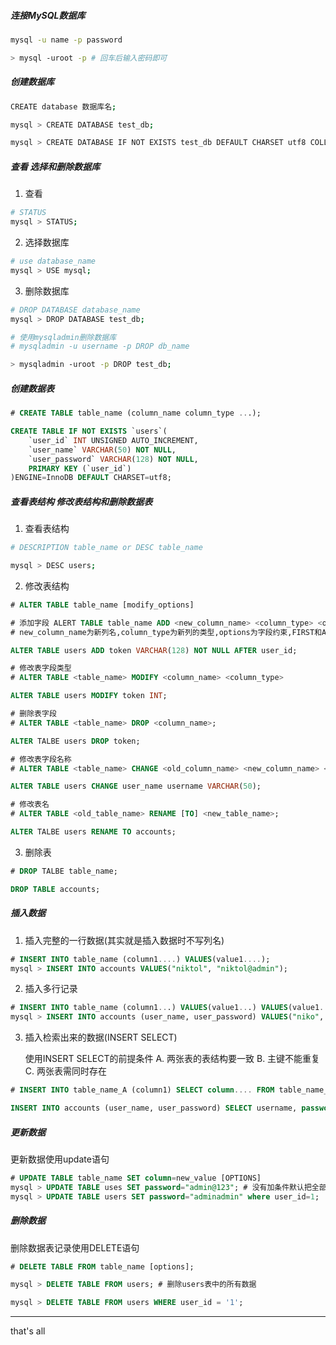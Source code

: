 ##### 连接MySQL数据库

```bash
mysql -u name -p password

> mysql -uroot -p # 回车后输入密码即可
```

##### 创建数据库

```bash
CREATE database 数据库名;

mysql > CREATE DATABASE test_db;

mysql > CREATE DATABASE IF NOT EXISTS test_db DEFAULT CHARSET utf8 COLLATE utf8_general_ci;
```

##### 查看 选择和删除数据库

1. 查看

```bash
# STATUS
mysql > STATUS;
```

2. 选择数据库

```bash
# use database_name
mysql > USE mysql;
```

3. 删除数据库

```bash
# DROP DATABASE database_name
mysql > DROP DATABASE test_db;

# 使用mysqladmin删除数据库
# mysqladmin -u username -p DROP db_name 

> mysqladmin -uroot -p DROP test_db;
```

##### 创建数据表

```sql
# CREATE TABLE table_name (column_name column_type ...);

CREATE TABLE IF NOT EXISTS `users`(
	`user_id` INT UNSIGNED AUTO_INCREMENT,
	`user_name` VARCHAR(50) NOT NULL,
	`user_password` VARCHAR(128) NOT NULL,
	PRIMARY KEY (`user_id`)
)ENGINE=InnoDB DEFAULT CHARSET=utf8;
```

##### 查看表结构 修改表结构和删除数据表

1. 查看表结构

```bash
# DESCRIPTION table_name or DESC table_name

mysql > DESC users;
```

2. 修改表结构

```sql
# ALTER TABLE table_name [modify_options]

# 添加字段 ALERT TABLE table_name ADD <new_column_name> <column_type> <options> [FIRST|AFTER EXISTS_COLUMN_NAME]
# new_column_name为新列名,column_type为新列的类型,options为字段约束,FIRST和AFTER为可选选项,作用是将新的列添加到已经存在的列的前面或者后面

ALTER TABLE users ADD token VARCHAR(128) NOT NULL AFTER user_id;

# 修改表字段类型
# ALTER TABLE <table_name> MODIFY <column_name> <column_type>

ALTER TABLE users MODIFY token INT;

# 删除表字段
# ALTER TABLE <table_name> DROP <column_name>;

ALTER TALBE users DROP token;

# 修改表字段名称
# ALTER TABLE <table_name> CHANGE <old_column_name> <new_column_name> <new_type>;

ALTER TABLE users CHANGE user_name username VARCHAR(50);

# 修改表名
# ALTER TABLE <old_table_name> RENAME [TO] <new_table_name>;

ALTER TALBE users RENAME TO accounts;
```

3. 删除表

```sql
# DROP TALBE table_name;

DROP TABLE accounts;
```

##### 插入数据

1. 插入完整的一行数据(其实就是插入数据时不写列名)

```sql
# INSERT INTO table_name (column1....) VALUES(value1....);
mysql > INSERT INTO accounts VALUES("niktol", "niktol@admin");
```

2. 插入多行记录

```sql
# INSERT INTO table_name (column1...) VALUES(value1...) VALUES(value1...);
mysql > INSERT INTO accounts (user_name, user_password) VALUES("niko", "123"),("summery", "123456");
```

3. 插入检索出来的数据(INSERT SELECT)

   使用INSERT SELECT的前提条件
   A. 两张表的表结构要一致
   B. 主键不能重复
   C. 两张表需同时存在

```sql
# INSERT INTO table_name_A (column1) SELECT column.... FROM table_name_B;

INSERT INTO accounts (user_name, user_password) SELECT username, password from users; # 将users表检索出来的数据插入到accounts表中
```

##### 更新数据

更新数据使用update语句

```sql
# UPDATE TABLE table_name SET column=new_value [OPTIONS]
mysql > UPDATE TABLE uses SET password="admin@123"; # 没有加条件默认把全部数据都更新
mysql > UPDATE TABLE users SET password="adminadmin" where user_id=1;
```

##### 删除数据

删除数据表记录使用DELETE语句

```sql
# DELETE TABLE FROM table_name [options];

mysql > DELETE TABLE FROM users; # 删除users表中的所有数据

mysql > DELETE TABLE FROM users WHERE user_id = '1';
```



---

that's all